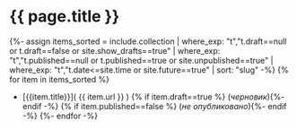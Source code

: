 # {{ page.title }}

{%- assign items_sorted = include.collection | where_exp: "t","t.draft==null or t.draft==false or site.show_drafts==true" | where_exp: "t","t.published==null or t.published==true or site.unpublished==true" | where_exp: "t","t.date<=site.time or site.future==true" | sort: "slug" -%}
{% for item in items_sorted %}
* [{{item.title}}]( {{ item.url }} )
{% if item.draft==true %} (*черновик*){%- endif -%}
{% if item.published==false %} (*не опубликовано*){%- endif -%}
{%- endfor -%}
